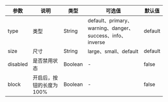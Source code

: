 | 参数     | 说明                      | 类型    | 可选值                                                    | 默认值  |
| -------- | ------------------------- | ------- | --------------------------------------------------------- | ------- |
| type     | 类型                      | String  | default、primary、warning、danger、success、info、inverse | default |
| size     | 尺寸                      | String  | large、small、default                                     | default |
| disabled | 是否禁用状态              | Boolean | -                                                         | false   |
| block    | 开启后，按钮的长度为 100% | Boolean | -                                                         | false   |
